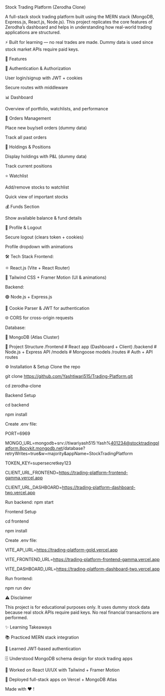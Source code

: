Stock Trading Platform (Zerodha Clone)

A full-stack stock trading platform built using the MERN stack (MongoDB, Express.js, React.js, Node.js).
This project replicates the core features of Zerodha’s dashboard and helps in understanding how real-world trading applications are structured.

⚡️ Built for learning — no real trades are made.
Dummy data is used since stock market APIs require paid keys.

🚀 Features

🔐 Authentication & Authorization

User login/signup with JWT + cookies

Secure routes with middleware

📊 Dashboard

Overview of portfolio, watchlists, and performance

📝 Orders Management

Place new buy/sell orders (dummy data)

Track all past orders

💼 Holdings & Positions

Display holdings with P&L (dummy data)

Track current positions

⭐ Watchlist

Add/remove stocks to watchlist

Quick view of important stocks

💰 Funds Section

Show available balance & fund details

👤 Profile & Logout

Secure logout (clears token + cookies)

Profile dropdown with animations

🛠️ Tech Stack
Frontend:

⚛️ React.js (Vite + React Router)

🎨 Tailwind CSS + Framer Motion (UI & animations)

Backend:

🟢 Node.js + Express.js

🍪 Cookie Parser & JWT for authentication

🌐 CORS for cross-origin requests

Database:

🍃 MongoDB (Atlas Cluster)

📂 Project Structure
/frontend       # React app (Dashboard + Client)
/backend        # Node.js + Express API
   /models      # Mongoose models
   /routes      # Auth + API routes

⚙️ Installation & Setup
Clone the repo

git clone https://github.com/Yashtiwari515/Trading-Platform.git

cd zerodha-clone

Backend Setup

cd backend

npm install


Create .env file:

PORT=6969

MONGO_URL=mongodb+srv://tiwariyash515:Yash%401234@stocktradingplatform.8pcvkit.mongodb.net/database?retryWrites=true&w=majority&appName=StockTradingPlatform

TOKEN_KEY=supersecretkey123

CLIENT_URL_FRONTEND=https://trading-platform-frontend-gamma.vercel.app

CLIENT_URL_DASHBOARD=https://trading-platform-dashboard-two.vercel.app



Run backend:
npm start

Frontend Setup

cd frontend

npm install


Create .env file:

VITE_API_URL=https://trading-platform-gold.vercel.app

VITE_FRONTEND_URL=https://trading-platform-frontend-gamma.vercel.app

VITE_DASHBOARD_URL=https://trading-platform-dashboard-two.vercel.app



Run frontend:

npm run dev

⚠️ Disclaimer

This project is for educational purposes only.
It uses dummy stock data because real stock APIs require paid keys.
No real financial transactions are performed.


✨ Learning Takeaways

📚 Practiced MERN stack integration

🔑 Learned JWT-based authentication

🗄️ Understood MongoDB schema design for stock trading apps

🎨 Worked on React UI/UX with Tailwind + Framer Motion

🚀 Deployed full-stack apps on Vercel + MongoDB Atlas

Made with ❤️ !
